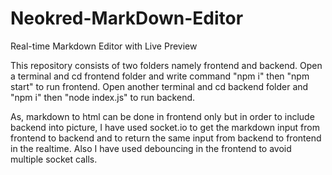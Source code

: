 # Neokred-MarkDown-Editor
Real-time Markdown Editor with Live Preview

This repository consists of two folders namely frontend and backend.
Open a terminal and cd frontend folder and write command "npm i" then "npm start" to run frontend. 
Open another terminal and cd backend folder and "npm i" then "node index.js" to run backend.

As, markdown to html can be done in frontend only but in order to include backend into picture, I have used socket.io to get the markdown input from frontend to backend and to return the same input from backend to frontend in the realtime. Also I have used debouncing in the frontend to avoid multiple socket calls.